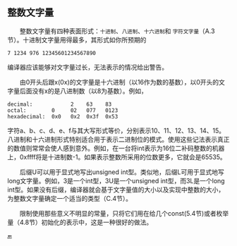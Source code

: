 ## 整数文字量

  整数文字量有四种表面形式：`十进制`、`八进制`、`十六进制`和 `字符文字量`（A.3节）。十进制文字量用得最多，其形式如你所预期的

```
7 1234 976 12345601234567890
```

编译器应该能够对文字量过长，无法表示的情况给出警告。

  由0开头后跟x\(0x\)的文字量是十六进制（以16作为数的基数），以0开头的文字量后面没有x的是八进制数（以8为基数）。例如，

```
decimal:            2    63    83
octal:        0     02   077   0123
hexadecimal:  0x0   0x2  0x3f  0x53
```

字符a、b、c、d、e、f与其大写形式等价，分别表示10、11、12、13、14、15。八进制和十六进制形式特别适合用于表示二进制位的模式。使用这些记法表示真正的数值则常常会使人感到意外。例如，在一台将int表示为16位二补码整数的机器上，0xffff将是十进制数-1。如果表示整数所采用的位数更多，它就会是65535。

  后缀U可以用于显式地写出unsigned int型。类似地，后缀L可用于显式地写long文字量。例如，3是一个int型，3U是一个unsigned int型，而3L是一个long int型。如果没有后缀，编译器就会基于文字量值的大小以及实现中整数的大小，为整数文字量确定一个适当的类型（C.4节）。

  限制使用那些意义不明显的常量，只将它们用在给几个const\(5.4节\)或者枚举量（4.8节）初始化的表示中，这是一种很好的做法。

🔚

